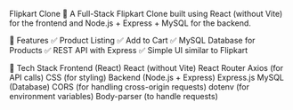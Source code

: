 Flipkart Clone 🛒
A Full-Stack Flipkart Clone built using React (without Vite) for the frontend and Node.js + Express + MySQL for the backend.

🚀 Features
✅ Product Listing
✅ Add to Cart
✅ MySQL Database for Products
✅ REST API with Express
✅ Simple UI similar to Flipkart

📌 Tech Stack
Frontend (React)
React (without Vite)
React Router
Axios (for API calls)
CSS (for styling)
Backend (Node.js + Express)
Express.js
MySQL (Database)
CORS (for handling cross-origin requests)
dotenv (for environment variables)
Body-parser (to handle requests)
